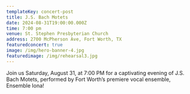 ```yaml
---
templateKey: concert-post
title: J.S. Bach Motets
date: 2024-08-31T19:00:00.000Z
time: 7:00 pm
venue: St. Stephen Presbyterian Church
address: 2700 McPherson Ave, Fort Worth, TX
featuredconcert: true
image: /img/hero-banner-4.jpg
featuredimage: /img/rehearsal3.jpg
---
```

Join us Saturday, August 31, at 7:00 PM for a captivating evening of J.S. Bach Motets, performed by Fort Worth’s premiere vocal ensemble, Ensemble Iona! 
